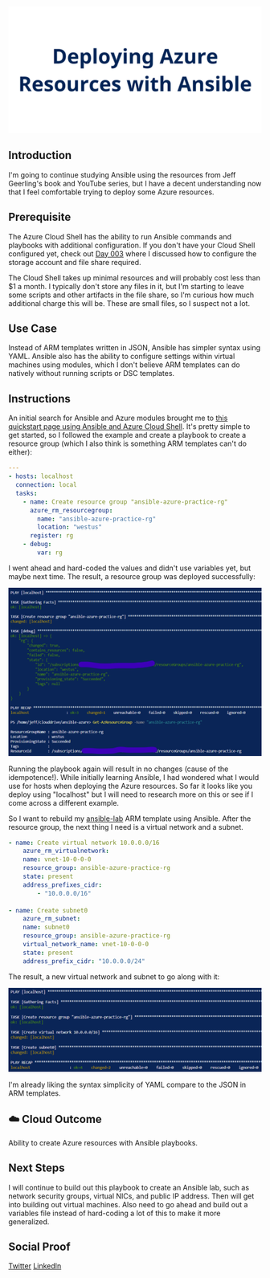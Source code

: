 ![banner](./img/banner.png)

## Introduction

I'm going to continue studying Ansible using the resources from Jeff Geerling's book and YouTube series, but I have a decent understanding now that I feel comfortable trying to deploy some Azure resources.

## Prerequisite

The Azure Cloud Shell has the ability to run Ansible commands and playbooks with additional configuration. If you don't have your Cloud Shell configured yet, check out [Day 003](https://github.com/JeffBrownTech/100DaysOfCloud/blob/main/Journey/003/Readme.md) where I discussed how to configure the storage account and file share required.

The Cloud Shell takes up minimal resources and will probably cost less than $1 a month. I typically don't store any files in it, but I'm starting to leave some scripts and other artifacts in the file share, so I'm curious how much additional charge this will be. These are small files, so I suspect not a lot.

## Use Case

Instead of ARM templates written in JSON, Ansible has simpler syntax using YAML. Ansible also has the ability to configure settings within virtual machines using modules, which I don't believe ARM templates can do natively without running scripts or DSC templates.

## Instructions

An initial search for Ansible and Azure modules brought me to [this quickstart page using Ansible and Azure Cloud Shell](https://docs.microsoft.com/en-us/azure/developer/ansible/getting-started-cloud-shell?tabs=ansible). It's pretty simple to get started, so I followed the example and create a playbook to create a resource group (which I also think is something ARM templates can't do either):

```yml
---
- hosts: localhost
  connection: local
  tasks:
    - name: Create resource group "ansible-azure-practice-rg"
      azure_rm_resourcegroup:
        name: "ansible-azure-practice-rg"
        location: "westus"
      register: rg
    - debug:
        var: rg
```

I went ahead and hard-coded the values and didn't use variables yet, but maybe next time. The result, a resource group was deployed successfully:

![Resource group deployment](./img/rgdeployed.png)

Running the playbook again will result in no changes (cause of the idempotence!). While initially learning Ansible, I had wondered what I would use for hosts when deploying the Azure resources. So far it looks like you deploy using "localhost" but I will need to research more on this or see if I come across a different example.

So I want to rebuild my [ansible-lab](https://github.com/jeffbrowntech/ansible-lab) ARM template using Ansible. After the resource group, the next thing I need is a virtual network and a subnet.

```yml
- name: Create virtual network 10.0.0.0/16
    azure_rm_virtualnetwork:
    name: vnet-10-0-0-0
    resource_group: ansible-azure-practice-rg
    state: present
    address_prefixes_cidr:
        - "10.0.0.0/16"

- name: Create subnet0
    azure_rm_subnet:
    name: subnet0
    resource_group: ansible-azure-practice-rg
    virtual_network_name: vnet-10-0-0-0
    state: present
    address_prefix_cidr: "10.0.0.0/24"
```

The result, a new virtual network and subnet to go along with it:

![Deployed vnet and subnet](./img/vnetdeployed.png)

I'm already liking the syntax simplicity of YAML compare to the JSON in ARM templates.

## ☁️ Cloud Outcome

Ability to create Azure resources with Ansible playbooks.

## Next Steps

I will continue to build out this playbook to create an Ansible lab, such as network security groups, virtual NICs, and public IP address. Then will get into building out virtual machines. Also need to go ahead and build out a variables file instead of hard-coding a lot of this to make it more generalized.

## Social Proof

[Twitter](link)
[LinkedIn](link)
